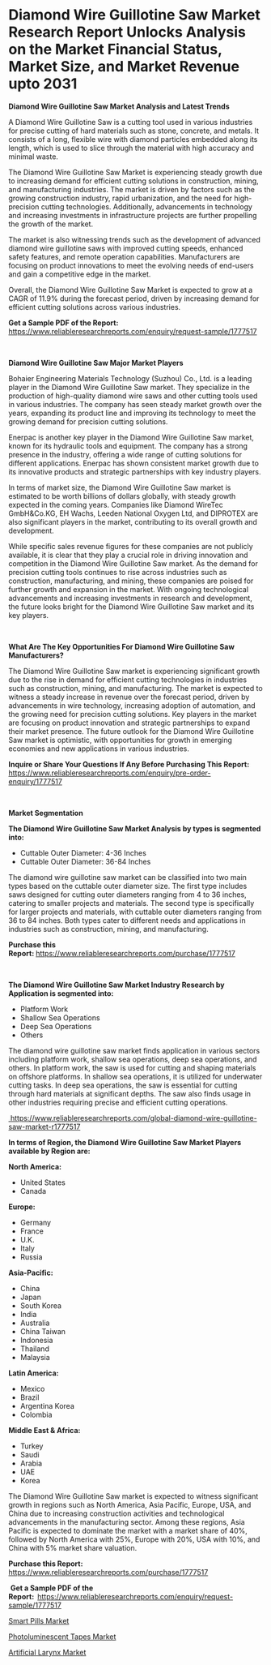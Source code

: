 <p><h1>Diamond Wire Guillotine Saw Market Research Report Unlocks Analysis on the Market Financial Status, Market Size, and Market Revenue upto 2031</h1></p><p><strong>Diamond Wire Guillotine Saw Market Analysis and Latest Trends</strong></p>
<p><p>A Diamond Wire Guillotine Saw is a cutting tool used in various industries for precise cutting of hard materials such as stone, concrete, and metals. It consists of a long, flexible wire with diamond particles embedded along its length, which is used to slice through the material with high accuracy and minimal waste.</p><p>The Diamond Wire Guillotine Saw Market is experiencing steady growth due to increasing demand for efficient cutting solutions in construction, mining, and manufacturing industries. The market is driven by factors such as the growing construction industry, rapid urbanization, and the need for high-precision cutting technologies. Additionally, advancements in technology and increasing investments in infrastructure projects are further propelling the growth of the market.</p><p>The market is also witnessing trends such as the development of advanced diamond wire guillotine saws with improved cutting speeds, enhanced safety features, and remote operation capabilities. Manufacturers are focusing on product innovations to meet the evolving needs of end-users and gain a competitive edge in the market.</p><p>Overall, the Diamond Wire Guillotine Saw Market is expected to grow at a CAGR of 11.9% during the forecast period, driven by increasing demand for efficient cutting solutions across various industries.</p></p>
<p><strong>Get a Sample PDF of the Report:&nbsp;</strong> <a href="https://www.reliableresearchreports.com/enquiry/request-sample/1777517">https://www.reliableresearchreports.com/enquiry/request-sample/1777517</a></p>
<p>&nbsp;</p>
<p><strong>Diamond Wire Guillotine Saw Major Market Players</strong></p>
<p><p>Bohaier Engineering Materials Technology (Suzhou) Co., Ltd. is a leading player in the Diamond Wire Guillotine Saw market. They specialize in the production of high-quality diamond wire saws and other cutting tools used in various industries. The company has seen steady market growth over the years, expanding its product line and improving its technology to meet the growing demand for precision cutting solutions.</p><p>Enerpac is another key player in the Diamond Wire Guillotine Saw market, known for its hydraulic tools and equipment. The company has a strong presence in the industry, offering a wide range of cutting solutions for different applications. Enerpac has shown consistent market growth due to its innovative products and strategic partnerships with key industry players.</p><p>In terms of market size, the Diamond Wire Guillotine Saw market is estimated to be worth billions of dollars globally, with steady growth expected in the coming years. Companies like Diamond WireTec GmbH&Co.KG, EH Wachs, Leeden National Oxygen Ltd, and DIPROTEX are also significant players in the market, contributing to its overall growth and development.</p><p>While specific sales revenue figures for these companies are not publicly available, it is clear that they play a crucial role in driving innovation and competition in the Diamond Wire Guillotine Saw market. As the demand for precision cutting tools continues to rise across industries such as construction, manufacturing, and mining, these companies are poised for further growth and expansion in the market. With ongoing technological advancements and increasing investments in research and development, the future looks bright for the Diamond Wire Guillotine Saw market and its key players.</p></p>
<p>&nbsp;</p>
<p><strong>What Are The Key Opportunities For Diamond Wire Guillotine Saw Manufacturers?</strong></p>
<p><p>The Diamond Wire Guillotine Saw market is experiencing significant growth due to the rise in demand for efficient cutting technologies in industries such as construction, mining, and manufacturing. The market is expected to witness a steady increase in revenue over the forecast period, driven by advancements in wire technology, increasing adoption of automation, and the growing need for precision cutting solutions. Key players in the market are focusing on product innovation and strategic partnerships to expand their market presence. The future outlook for the Diamond Wire Guillotine Saw market is optimistic, with opportunities for growth in emerging economies and new applications in various industries.</p></p>
<p><strong>Inquire or Share Your Questions If Any Before Purchasing This Report:</strong> <a href="https://www.reliableresearchreports.com/enquiry/pre-order-enquiry/1777517">https://www.reliableresearchreports.com/enquiry/pre-order-enquiry/1777517</a></p>
<p>&nbsp;</p>
<p><strong>Market Segmentation</strong></p>
<p><strong>The Diamond Wire Guillotine Saw Market Analysis by types is segmented into:</strong></p>
<p><ul><li>Cuttable Outer Diameter: 4-36 Inches</li><li>Cuttable Outer Diameter: 36-84 Inches</li></ul></p>
<p><p>The diamond wire guillotine saw market can be classified into two main types based on the cuttable outer diameter size. The first type includes saws designed for cutting outer diameters ranging from 4 to 36 inches, catering to smaller projects and materials. The second type is specifically for larger projects and materials, with cuttable outer diameters ranging from 36 to 84 inches. Both types cater to different needs and applications in industries such as construction, mining, and manufacturing.</p></p>
<p><strong>Purchase this Report:&nbsp;</strong><a href="https://www.reliableresearchreports.com/purchase/1777517">https://www.reliableresearchreports.com/purchase/1777517</a></p>
<p>&nbsp;</p>
<p><strong>The Diamond Wire Guillotine Saw Market Industry Research by Application is segmented into:</strong></p>
<p><ul><li>Platform Work</li><li>Shallow Sea Operations</li><li>Deep Sea Operations</li><li>Others</li></ul></p>
<p><p>The diamond wire guillotine saw market finds application in various sectors including platform work, shallow sea operations, deep sea operations, and others. In platform work, the saw is used for cutting and shaping materials on offshore platforms. In shallow sea operations, it is utilized for underwater cutting tasks. In deep sea operations, the saw is essential for cutting through hard materials at significant depths. The saw also finds usage in other industries requiring precise and efficient cutting operations.</p></p>
<p><a href="https://www.reliableresearchreports.com/global-diamond-wire-guillotine-saw-market-r1777517">&nbsp;https://www.reliableresearchreports.com/global-diamond-wire-guillotine-saw-market-r1777517</a></p>
<p><strong>In terms of Region, the Diamond Wire Guillotine Saw Market Players available by Region are:</strong></p>
<p>
    <p> <strong> North America: </strong>
        <ul>
            <li>United States</li>
            <li>Canada</li>
        </ul>
        </p> 
    <p> <strong> Europe: </strong>
        <ul>
            <li>Germany</li>
            <li>France</li>
            <li>U.K.</li>
            <li>Italy</li>
            <li>Russia</li>
        </ul>
        </p> 
    <p> <strong> Asia-Pacific: </strong>
        <ul>
            <li>China</li>
            <li>Japan</li>
            <li>South Korea</li>
            <li>India</li>
            <li>Australia</li>
            <li>China Taiwan</li>
            <li>Indonesia</li>
            <li>Thailand</li>
            <li>Malaysia</li>
        </ul>
        </p> 
    <p> <strong> Latin America: </strong>
        <ul>
            <li>Mexico</li>
            <li>Brazil</li>
            <li>Argentina Korea</li>
            <li>Colombia</li>
        </ul>
        </p> 
    <p> <strong> Middle East & Africa: </strong>
        <ul>
            <li>Turkey</li>
            <li>Saudi</li>
            <li>Arabia</li>
            <li>UAE</li>
            <li>Korea</li>
        </ul>
    </p>
    </p>
<p><p>The Diamond Wire Guillotine Saw market is expected to witness significant growth in regions such as North America, Asia Pacific, Europe, USA, and China due to increasing construction activities and technological advancements in the manufacturing sector. Among these regions, Asia Pacific is expected to dominate the market with a market share of 40%, followed by North America with 25%, Europe with 20%, USA with 10%, and China with 5% market share valuation.</p></p>
<p><strong>Purchase this Report: </strong><a href="https://www.reliableresearchreports.com/purchase/1777517">https://www.reliableresearchreports.com/purchase/1777517</a></p>
<p>&nbsp;<strong>Get a Sample PDF of the Report:&nbsp;&nbsp;</strong><a href="https://www.reliableresearchreports.com/enquiry/request-sample/1777517">https://www.reliableresearchreports.com/enquiry/request-sample/1777517</a></p>
<p><strong></strong></p>
<p><p><a href="https://www.linkedin.com/pulse/smart-pillsnbspmarket-focuses-market-share-size-projected-forecast-fkyue?trackingId=B8fyhma2UoKCVl%2FUeoYjGQ%3D%3D">Smart Pills Market</a></p><p><a href="https://www.linkedin.com/pulse/photoluminescent-tapes-market-size-global-industry-overview-9pvde?trackingId=1cGEA3bstX1CnZ7yF%2Fj5zQ%3D%3D">Photoluminescent Tapes Market</a></p><p><a href="https://www.linkedin.com/pulse/artificial-larynx-market-size-reveals-best-marketing-channels-kfroe?trackingId=E5%2BtfwazXHDNrEh1K54A%2Fg%3D%3D">Artificial Larynx Market</a></p></p>